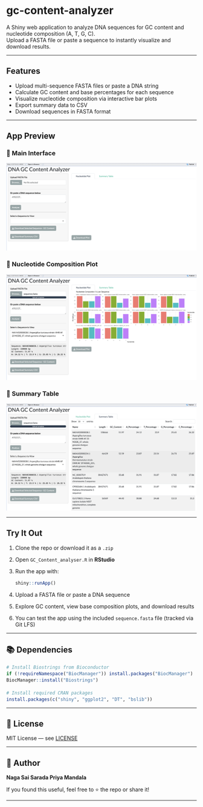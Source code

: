 # gc-content-analyzer

A Shiny web application to analyze DNA sequences for GC content and nucleotide composition (A, T, G, C).  
Upload a FASTA file or paste a sequence to instantly visualize and download results.

---

## Features

- Upload multi-sequence FASTA files or paste a DNA string
- Calculate GC content and base percentages for each sequence
- Visualize nucleotide composition via interactive bar plots
- Export summary data to CSV
- Download sequences in FASTA format

---

## App Preview

### 🔹 Main Interface
![Main UI](app_preview_images/main_ui.png)

### 🔹 Nucleotide Composition Plot
![Plot](app_preview_images/plot_output.png)

### 🔹 Summary Table
![Table](app_preview_images/table_output.png)

---

##  Try It Out

1. Clone the repo or download it as a `.zip`
2. Open `GC_Content_analyser.R` in **RStudio**
3. Run the app with:

   ```r
   shiny::runApp()
   ```

4. Upload a FASTA file or paste a DNA sequence  
5. Explore GC content, view base composition plots, and download results  
6. You can test the app using the included `sequence.fasta` file (tracked via Git LFS)

---

## 📚 Dependencies

```r
# Install Biostrings from Bioconductor
if (!requireNamespace("BiocManager")) install.packages("BiocManager")
BiocManager::install("Biostrings")

# Install required CRAN packages
install.packages(c("shiny", "ggplot2", "DT", "bslib"))
```

---

## 📄 License

MIT License — see [LICENSE](LICENSE)

---

## 👤 Author

**Naga Sai Sarada Priya Mandala**  

If you found this useful, feel free to ⭐ the repo or share it!

---
